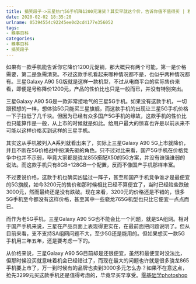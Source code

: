 ```yaml
---
title: 搞笑段子->三星热门5G手机降1200元清货？其实早就这个价，告诉你值不值得买 | 糗事百科
date: 2020-02-02 18:35:20
urlname: 05394554c92245ee0d2cd4177e356052
tags: 
- 糗事百科
categories:
- 糗事百科
- 搞笑段子
---
```

如果有一款手机能告诉你它降价1200元促销，那大概只有两个可能，第一是价格需要，第二是急需清货。不过这款手机看起来哪种情况都不是，也似乎两种情况都有。三星Galaxy A90 5G版就是这样一款机型，不过从电商平台的实际售价来看，即便是号称降价1200元，产品的性价比也只是一般而已，并没有特别突出。

三星Galaxy A90 5G是一款非常接地气的三星5G手机。如果没有这款手机，一切跟预想的一样，想体验5G只能买三星旗舰，而这款手机的出现让三星5G手机价格一下子拉低了几千块。但因为已经有众多国产5G手机的缘故，这款手机的性价比也只能算作是一般，从上市的时候就是如此。给用户最大的惊喜也许是以前从来不可能以这样价格买到这样的三星手机。

其实这从手机被列入A系列就看出来了，实际上三星Galaxy A90 5G上市就降价，并且不断在5G价格战中扮演先驱的角色。只不过对比来看，国产5G手机在价格竞争中也并不示弱，毕竟大家都是骁龙855搭配X50的5G方案，并没有谁强谁弱的说法。而这款手机只有8GB+128GB一个配置，反而不像国产手机那样丰富。

不过要说价格，这款手机也确实凶猛过一阵子，甚至和国产手机竞争谁才是最便宜的5G旗舰，如今3200元的售价和那时候相比已经不算便宜了，当时已经险些跌破3000元，然而最终还是没有跌破。现在来看，3200元的价格还是不错的，很多5G手机至今都没有这样价格，甚至其中一些骁龙765G机型也只比它便宜一点点而已。

而作为老5G手机，三星Galaxy A90 5G也不能会比一个问题，就是SA组网。相对于国产手机来说，三星在产品页面上表现得更实在，在最前面把问题说明了。但从目前来看，支不支持SA组网问题不大，至少5G还是能用的。但如果想买一款5G手机用三年五年，还是要考虑一下的。

从价格来说，三星Galaxy A90 5G目前却是还很便宜，虽然和最便宜时没法比，但那时候没买就意味着机会已经错过了，而现在最大的问题也许就是很多骁龙865手机要上市了，万一到时候有的品牌也卖到3000多元怎么办？如果不在意这点，抢先3299元买这款手机还是值得考虑的，毕竟早买早享受。[零基础学photoshop](https://vip.open.163.com/mobile/detail/293?channel=directcard)


